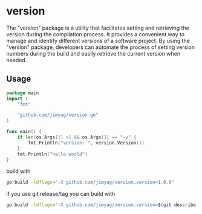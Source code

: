 # version

The "version" package is a utility that facilitates setting and retrieving the version during the compilation process. It provides a convenient way to manage and identify different versions of a software project. By using the "version" package, developers can automate the process of setting version numbers during the build and easily retrieve the current version when needed.

## Usage

```go
package main
import (
    "fmt"

    "github.com/jimyag/version-go"
)

func main() {
    if len(os.Args[]) >1 && os.Args[1] == "-v" {
        fmt.Println("version: ", version.Version())    
    }
    fmt.Println("hello world")
}

```

build with

```bash
go build -ldflags="-X github.com/jimyag/version.version=1.0.0"
```

if you use git release/tag you can build with

```bash
go build -ldflags="-X github.com/jimyag/version.version=$(git describe --abbrev=0 --tags --always)"
````
